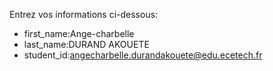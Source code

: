 Entrez vos informations ci-dessous:

* first_name:Ange-charbelle
* last_name:DURAND AKOUETE
* student_id:angecharbelle.durandakouete@edu.ecetech.fr
